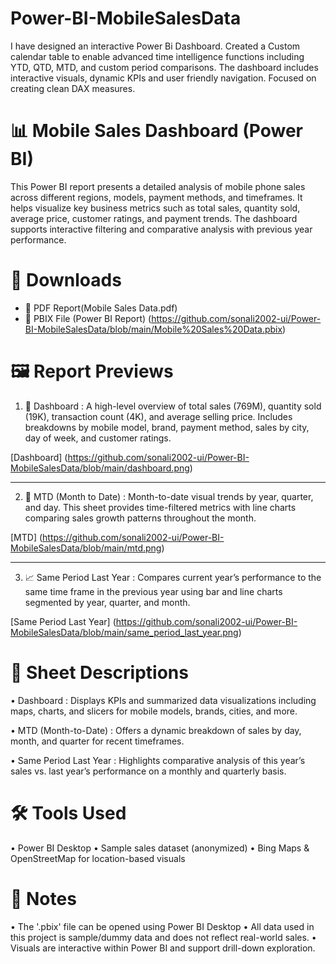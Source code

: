 # Power-BI-MobileSalesData
I have designed an interactive Power Bi Dashboard. Created a Custom calendar table to enable advanced time intelligence functions including YTD, QTD, MTD, and custom period comparisons. The dashboard includes interactive visuals, dynamic KPIs and user friendly navigation. Focused on creating clean DAX measures.           

# 📊 Mobile Sales Dashboard (Power BI)

This Power BI report presents a detailed analysis of mobile phone sales across different regions, models, payment methods, and timeframes. It helps visualize key business metrics such as total sales, quantity sold, average price, customer ratings, and payment trends. The dashboard supports interactive filtering and comparative analysis with previous year performance.


# 📁 Downloads

- 📄 PDF Report(Mobile Sales Data.pdf)
- 🔗 PBIX File (Power BI Report) (https://github.com/sonali2002-ui/Power-BI-MobileSalesData/blob/main/Mobile%20Sales%20Data.pbix)



# 🖼️ Report Previews

1. 🧩 Dashboard :
A high-level overview of total sales (769M), quantity sold (19K), transaction count (4K), and average selling price. Includes breakdowns by mobile model, brand, payment method, sales by city, day of week, and customer ratings.

[Dashboard] (https://github.com/sonali2002-ui/Power-BI-MobileSalesData/blob/main/dashboard.png)

---

2. 📅 MTD (Month to Date) :
Month-to-date visual trends by year, quarter, and day. This sheet provides time-filtered metrics with line charts comparing sales growth patterns throughout the month.

[MTD] (https://github.com/sonali2002-ui/Power-BI-MobileSalesData/blob/main/mtd.png)

---

3. 📈 Same Period Last Year :
Compares current year’s performance to the same time frame in the previous year using bar and line charts segmented by year, quarter, and month.

[Same Period Last Year] (https://github.com/sonali2002-ui/Power-BI-MobileSalesData/blob/main/same_period_last_year.png)


# 📌 Sheet Descriptions

•	Dashboard : Displays KPIs and summarized data visualizations including maps, charts, and slicers for mobile models, brands, cities, and more.
  
•	MTD (Month-to-Date) : Offers a dynamic breakdown of sales by day, month, and quarter for recent timeframes.
  
•	Same Period Last Year : Highlights comparative analysis of this year’s sales vs. last year’s performance on a monthly and quarterly basis.


# 🛠️ Tools Used

•	Power BI Desktop
•	Sample sales dataset (anonymized)
•	Bing Maps & OpenStreetMap for location-based visuals

# 📝 Notes

•	The '.pbix'  file can be opened using Power BI Desktop
•	All data used in this project is sample/dummy data and does not reflect real-world sales.
•	Visuals are interactive within Power BI and support drill-down exploration.
